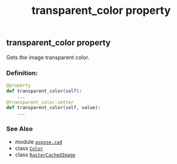 ﻿---
title: transparent_color property
second_title: Aspose.CAD for Python via .NET API References
description: 
type: docs
weight: 650
url: /python-net/aspose.cad/rastercachedimage/transparent_color/
is_root: false
---

## transparent_color property


Gets the image transparent color.
### Definition:
```python
@property
def transparent_color(self):
    ...
@transparent_color.setter
def transparent_color(self, value):
    ...
```

### See Also
* module [`aspose.cad`](../../)
* class [`Color`](/cad/python-net/aspose.cad/color)
* class [`RasterCachedImage`](/cad/python-net/aspose.cad/rastercachedimage)
